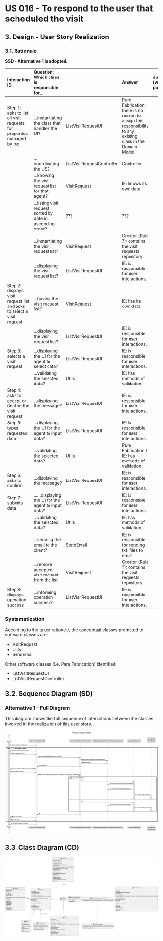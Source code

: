 # US 016 - To respond to the user that scheduled the visit

## 3. Design - User Story Realization

### 3.1. Rationale

**SSD - Alternative 1 is adopted.**

| Interaction ID                                                           | Question: Which class is responsible for...                 |                            | Answer                                                                                                        | Justification (with patterns) |
|:-------------------------------------------------------------------------|:------------------------------------------------------------|----------------------------|:--------------------------------------------------------------------------------------------------------------|:------------------------------|
| Step 1: asks to list all visit requests for properties managed by me 		  | 	...instantiating the class that handles the UI?            | ListVisitRequestUI         | Pure Fabrication: there is no reason to assign this responsibility to any existing class in the Domain Model. |
| 			  		                                                                  | 	... coordinating the US?                                   | ListVisitRequestController | Controller                                                                                                    |
|                                                                          | ...knowing the visit request list for that agent?           | VisitRequest               | IE: knows its own data.                                                                                       |
|                                                                          | ...listing visit request sorted by date in ascending order? | ???                        | ???                                                                                                           |
|                                                                          | ...instantiating the visit request list?                    | VisitRequest               | Creator (Rule ?): contains the visit requests repository.                                                     |
|                                                                          | ...displaying the visit request list?                       | ListVisitRequestUI         | IE: is responsible for user interactions.                                                                     |
| Step 2: displays visit request list and asks to select a visit request		 | ...having the visit request list?						                     | VisitRequest               | IE: has its own data.                                                                                         |
| 		                                                                       | ...displaying the visit request list?						                 | ListVisitRequestUI         | IE: is responsible for user interactions.                                                                     |
| Step 3: selects a visit request                                          | ...displaying the UI for the agent to select data?	         | ListVisitRequestUI         | IE: is responsible for user interactions.                                                                     |
| 		                                                                       | ...validating the selected data?						                      | Utils                      | IE: has methods of validation.                                                                                |
| Step 4: asks to accept or decline the visit request                      | ...displaying the message?                                  | ListVisitRequestUI         | IE: is responsible for user interactions.                                                                     |
| Step 5: types requested data  		                                         | 	...displaying the UI for the agent to input data?	         | ListVisitRequestUI         | IE: is responsible for user interactions.                                                                     |
| 		                                                                       | ...validating the selected data?						                      | Utils                      | Pure Fabrication / IE: has methods of validation.                                                             |
| Step 6: asks to confirm 		                                               | 	...displaying the message?                                 | ListVisitRequestUI         | IE: is responsible for user interactions.                                                                     |
| Step 7: submits data 		                                                  | 	......displaying the UI for the agent to input data?       | ListVisitRequestUI         | IE: is responsible for user interactions.                                                                     |
| 		                                                                       | ...validating the selected data?						                      | Utils                      | IE: has methods of validation.                                                                                |
|                                                                          | ...sending the email to the client?                         | SendEmail                  | IE: is responsible for sending txt. files to email                                                            |
|                                                                          | ...remove accepted visit request from the list              | VisitRequest               | Creator (Rule ?): contains the visit requests repository.                                                     |
| Step 8: displays operation success 		                                    | 	...informing operation success?                            | ListVisitRequestUI         | IE: is responsible for user interactions.                                                                     |

### Systematization ##

According to the taken rationale, the conceptual classes promoted to software classes are:

* VisitRequest
* Utils
* SendEmail

Other software classes (i.e. Pure Fabrication) identified:

* ListVisitRequestUI
* ListVisitRequestController

## 3.2. Sequence Diagram (SD)

### Alternative 1 - Full Diagram

This diagram shows the full sequence of interactions between the classes involved in the realization of this user story.

![Sequence Diagram - Full](svg/us016-sequence-diagram-full.svg)

## 3.3. Class Diagram (CD)

![Class Diagram](svg/us016-class-diagram.svg)